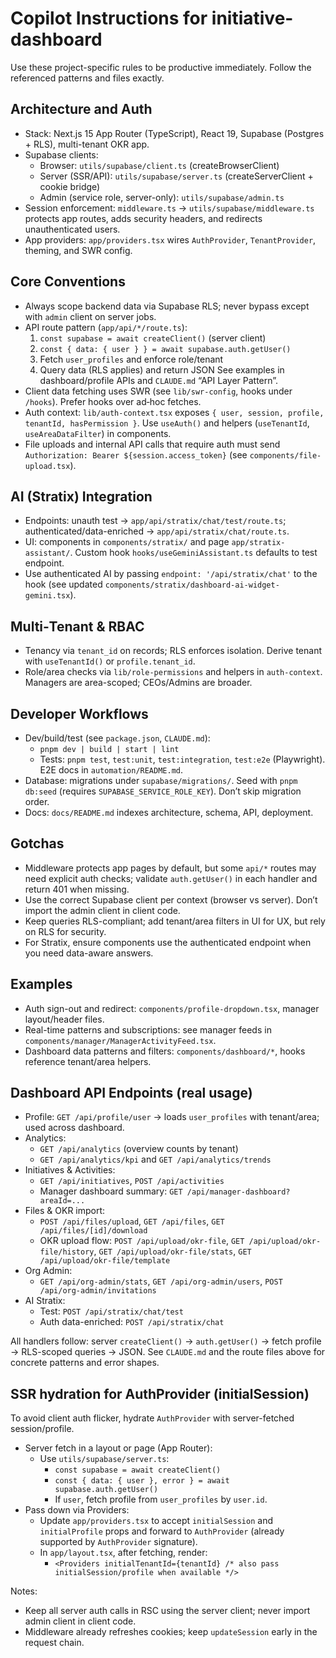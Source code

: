 # Copilot Instructions for initiative-dashboard

Use these project-specific rules to be productive immediately. Follow the referenced patterns and files exactly.

## Architecture and Auth
- Stack: Next.js 15 App Router (TypeScript), React 19, Supabase (Postgres + RLS), multi-tenant OKR app.
- Supabase clients:
  - Browser: `utils/supabase/client.ts` (createBrowserClient)
  - Server (SSR/API): `utils/supabase/server.ts` (createServerClient + cookie bridge)
  - Admin (service role, server-only): `utils/supabase/admin.ts`
- Session enforcement: `middleware.ts` → `utils/supabase/middleware.ts` protects app routes, adds security headers, and redirects unauthenticated users.
- App providers: `app/providers.tsx` wires `AuthProvider`, `TenantProvider`, theming, and SWR config.

## Core Conventions
- Always scope backend data via Supabase RLS; never bypass except with `admin` client on server jobs.
- API route pattern (`app/api/*/route.ts`):
  1) `const supabase = await createClient()` (server client)
  2) `const { data: { user } } = await supabase.auth.getUser()`
  3) Fetch `user_profiles` and enforce role/tenant
  4) Query data (RLS applies) and return JSON
  See examples in dashboard/profile APIs and `CLAUDE.md` “API Layer Pattern”.
- Client data fetching uses SWR (see `lib/swr-config`, hooks under `/hooks`). Prefer hooks over ad‑hoc fetches.
- Auth context: `lib/auth-context.tsx` exposes `{ user, session, profile, tenantId, hasPermission }`. Use `useAuth()` and helpers (`useTenantId`, `useAreaDataFilter`) in components.
- File uploads and internal API calls that require auth must send `Authorization: Bearer ${session.access_token}` (see `components/file-upload.tsx`).

## AI (Stratix) Integration
- Endpoints: unauth test → `app/api/stratix/chat/test/route.ts`; authenticated/data-enriched → `app/api/stratix/chat/route.ts`.
- UI: components in `components/stratix/` and page `app/stratix-assistant/`. Custom hook `hooks/useGeminiAssistant.ts` defaults to test endpoint.
- Use authenticated AI by passing `endpoint: '/api/stratix/chat'` to the hook (see updated `components/stratix/dashboard-ai-widget-gemini.tsx`).

## Multi‑Tenant & RBAC
- Tenancy via `tenant_id` on records; RLS enforces isolation. Derive tenant with `useTenantId()` or `profile.tenant_id`.
- Role/area checks via `lib/role-permissions` and helpers in `auth-context`. Managers are area-scoped; CEOs/Admins are broader.

## Developer Workflows
- Dev/build/test (see `package.json`, `CLAUDE.md`):
  - `pnpm dev | build | start | lint`
  - Tests: `pnpm test`, `test:unit`, `test:integration`, `test:e2e` (Playwright). E2E docs in `automation/README.md`.
- Database: migrations under `supabase/migrations/`. Seed with `pnpm db:seed` (requires `SUPABASE_SERVICE_ROLE_KEY`). Don’t skip migration order.
- Docs: `docs/README.md` indexes architecture, schema, API, deployment.

## Gotchas
- Middleware protects app pages by default, but some `api/*` routes may need explicit auth checks; validate `auth.getUser()` in each handler and return 401 when missing.
- Use the correct Supabase client per context (browser vs server). Don’t import the admin client in client code.
- Keep queries RLS-compliant; add tenant/area filters in UI for UX, but rely on RLS for security.
- For Stratix, ensure components use the authenticated endpoint when you need data-aware answers.

## Examples
- Auth sign-out and redirect: `components/profile-dropdown.tsx`, manager layout/header files.
- Real-time patterns and subscriptions: see manager feeds in `components/manager/ManagerActivityFeed.tsx`.
- Dashboard data patterns and filters: `components/dashboard/*`, hooks reference tenant/area helpers.

## Dashboard API Endpoints (real usage)
- Profile: `GET /api/profile/user` → loads `user_profiles` with tenant/area; used across dashboard.
- Analytics:
  - `GET /api/analytics` (overview counts by tenant)
  - `GET /api/analytics/kpi` and `GET /api/analytics/trends`
- Initiatives & Activities:
  - `GET /api/initiatives`, `POST /api/activities`
  - Manager dashboard summary: `GET /api/manager-dashboard?areaId=...`
- Files & OKR import:
  - `POST /api/files/upload`, `GET /api/files`, `GET /api/files/[id]/download`
  - OKR upload flow: `POST /api/upload/okr-file`, `GET /api/upload/okr-file/history`, `GET /api/upload/okr-file/stats`, `GET /api/upload/okr-file/template`
- Org Admin:
  - `GET /api/org-admin/stats`, `GET /api/org-admin/users`, `POST /api/org-admin/invitations`
- AI Stratix:
  - Test: `POST /api/stratix/chat/test`
  - Auth data-enriched: `POST /api/stratix/chat`

All handlers follow: server `createClient()` → `auth.getUser()` → fetch profile → RLS-scoped queries → JSON. See `CLAUDE.md` and the route files above for concrete patterns and error shapes.

## SSR hydration for AuthProvider (initialSession)
To avoid client auth flicker, hydrate `AuthProvider` with server-fetched session/profile.

- Server fetch in a layout or page (App Router):
  - Use `utils/supabase/server.ts`:
    - `const supabase = await createClient()`
    - `const { data: { user }, error } = await supabase.auth.getUser()`
    - If `user`, fetch profile from `user_profiles` by `user.id`.
- Pass down via Providers:
  - Update `app/providers.tsx` to accept `initialSession` and `initialProfile` props and forward to `AuthProvider` (already supported by `AuthProvider` signature).
  - In `app/layout.tsx`, after fetching, render:
    - `<Providers initialTenantId={tenantId} /* also pass initialSession/profile when available */>`

Notes:
- Keep all server auth calls in RSC using the server client; never import admin client in client code.
- Middleware already refreshes cookies; keep `updateSession` early in the request chain.

